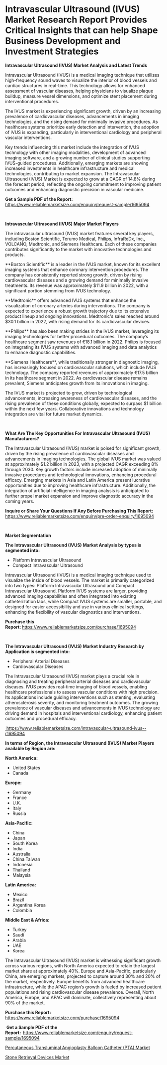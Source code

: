 <p><h1>Intravascular Ultrasound (IVUS) Market Research Report Provides Critical Insights that can help Shape Business Development and Investment Strategies</h1></p><p><strong>Intravascular Ultrasound (IVUS) Market Analysis and Latest Trends</strong></p>
<p><p>Intravascular Ultrasound (IVUS) is a medical imaging technique that utilizes high-frequency sound waves to visualize the interior of blood vessels and cardiac structures in real-time. This technology allows for enhanced assessment of vascular diseases, helping physicians to visualize plaque buildup, measure vessel dimensions, and optimize stent placement during interventional procedures. </p><p>The IVUS market is experiencing significant growth, driven by an increasing prevalence of cardiovascular diseases, advancements in imaging technologies, and the rising demand for minimally invasive procedures. As healthcare systems prioritize early detection and intervention, the adoption of IVUS is expanding, particularly in interventional cardiology and peripheral vascular interventions. </p><p>Key trends influencing this market include the integration of IVUS technology with other imaging modalities, development of advanced imaging software, and a growing number of clinical studies supporting IVUS-guided procedures. Additionally, emerging markets are showing increased investments in healthcare infrastructure and medical technologies, contributing to market expansion. The Intravascular Ultrasound (IVUS) Market is expected to grow at a CAGR of 14.8% during the forecast period, reflecting the ongoing commitment to improving patient outcomes and enhancing diagnostic precision in vascular medicine.</p></p>
<p><strong>Get a Sample PDF of the Report:&nbsp;</strong> <a href="https://www.reliablemarketsize.com/enquiry/request-sample/1695094?utm_campaign=1840&utm_medium=2&utm_source=Github&utm_content=ia&utm_term=25032025&utm_id=intravascular-ultrasound-ivus">https://www.reliablemarketsize.com/enquiry/request-sample/1695094</a></p>
<p>&nbsp;</p>
<p><strong>Intravascular Ultrasound (IVUS) Major Market Players</strong></p>
<p><p>The intravascular ultrasound (IVUS) market features several key players, including Boston Scientific, Terumo Medical, Philips, InfraReDx, Inc., VOLCANO, Medtronic, and Siemens Healthcare. Each of these companies contributes significantly to the market with innovative technologies and products.</p><p>**Boston Scientific** is a leader in the IVUS market, known for its excellent imaging systems that enhance coronary intervention procedures. The company has consistently reported strong growth, driven by rising cardiovascular diseases and a growing demand for minimally invasive treatments. Its revenue was approximately $11.9 billion in 2022, with a significant portion stemming from IVUS technology.</p><p>**Medtronic** offers advanced IVUS systems that enhance the visualization of coronary arteries during interventions. The company is expected to experience a robust growth trajectory due to its extensive product lineup and ongoing innovations. Medtronic's sales reached around $30.1 billion in 2022, with rising demand for its cardiovascular devices.</p><p>**Philips** has also been making strides in the IVUS market, leveraging its imaging technologies for better procedural outcomes. The company’s healthcare segment saw revenues of €18.1 billion in 2022. Philips is focused on integrating its IVUS systems with advanced imaging and data analytics to enhance diagnostic capabilities.</p><p>**Siemens Healthcare**, while traditionally stronger in diagnostic imaging, has increasingly focused on cardiovascular solutions, which include IVUS technology. The company reported revenues of approximately €17.5 billion in its healthcare segment in 2022. As cardiovascular disease remains prevalent, Siemens anticipates growth from its innovations in imaging.</p><p>The IVUS market is projected to grow, driven by technological advancements, increasing awareness of cardiovascular diseases, and the rising prevalence of these conditions globally, expected to surpass $1 billion within the next few years. Collaborative innovations and technology integration are vital for future market dynamics.</p></p>
<p>&nbsp;</p>
<p><strong>What Are The Key Opportunities For Intravascular Ultrasound (IVUS) Manufacturers?</strong></p>
<p><p>The Intravascular Ultrasound (IVUS) market is poised for significant growth, driven by the rising prevalence of cardiovascular diseases and advancements in imaging technologies. The global IVUS market was valued at approximately $1.2 billion in 2023, with a projected CAGR exceeding 8% through 2030. Key growth factors include increased adoption of minimally invasive procedures and technological innovations, enhancing procedural efficacy. Emerging markets in Asia and Latin America present lucrative opportunities due to improving healthcare infrastructure. Additionally, the integration of artificial intelligence in imaging analysis is anticipated to further propel market expansion and improve diagnostic accuracy in the coming years.</p></p>
<p><strong>Inquire or Share Your Questions If Any Before Purchasing This Report:</strong> <a href="https://www.reliablemarketsize.com/enquiry/pre-order-enquiry/1695094?utm_campaign=1840&utm_medium=2&utm_source=Github&utm_content=ia&utm_term=25032025&utm_id=intravascular-ultrasound-ivus">https://www.reliablemarketsize.com/enquiry/pre-order-enquiry/1695094</a></p>
<p>&nbsp;</p>
<p><strong>Market Segmentation</strong></p>
<p><strong>The Intravascular Ultrasound (IVUS) Market Analysis by types is segmented into:</strong></p>
<p><ul><li>Platform Intravascular Ultrasound</li><li>Compact Intravascular Ultrasound</li></ul></p>
<p><p>Intravascular Ultrasound (IVUS) is a medical imaging technique used to visualize the inside of blood vessels. The market is primarily categorized into two types: Platform Intravascular Ultrasound and Compact Intravascular Ultrasound. Platform IVUS systems are larger, providing advanced imaging capabilities and often integrated into existing catheterization labs, while Compact IVUS systems are smaller, portable, and designed for easier accessibility and use in various clinical settings, enhancing the flexibility of vascular diagnostics and interventions.</p></p>
<p><strong>Purchase this Report:&nbsp;</strong><a href="https://www.reliablemarketsize.com/purchase/1695094?utm_campaign=1840&utm_medium=2&utm_source=Github&utm_content=ia&utm_term=25032025&utm_id=intravascular-ultrasound-ivus">https://www.reliablemarketsize.com/purchase/1695094</a></p>
<p>&nbsp;</p>
<p><strong>The Intravascular Ultrasound (IVUS) Market Industry Research by Application is segmented into:</strong></p>
<p><ul><li>Peripheral Arterial Diseases</li><li>Cardiovascular Diseases</li></ul></p>
<p><p>The Intravascular Ultrasound (IVUS) market plays a crucial role in diagnosing and treating peripheral arterial diseases and cardiovascular diseases. IVUS provides real-time imaging of blood vessels, enabling healthcare professionals to assess vascular conditions with high precision. Its applications include guiding interventions such as stenting, evaluating atherosclerosis severity, and monitoring treatment outcomes. The growing prevalence of vascular diseases and advancements in IVUS technology are driving demand in hospitals and interventional cardiology, enhancing patient outcomes and procedural efficacy.</p></p>
<p><a href="https://www.reliablemarketsize.com/intravascular-ultrasound-ivus--r1695094?utm_campaign=1840&utm_medium=2&utm_source=Github&utm_content=ia&utm_term=25032025&utm_id=intravascular-ultrasound-ivus">&nbsp;https://www.reliablemarketsize.com/intravascular-ultrasound-ivus--r1695094</a></p>
<p><strong>In terms of Region, the Intravascular Ultrasound (IVUS) Market Players available by Region are:</strong></p>
<p>
    <p> <strong> North America: </strong>
        <ul>
            <li>United States</li>
            <li>Canada</li>
        </ul>
        </p> 
    <p> <strong> Europe: </strong>
        <ul>
            <li>Germany</li>
            <li>France</li>
            <li>U.K.</li>
            <li>Italy</li>
            <li>Russia</li>
        </ul>
        </p> 
    <p> <strong> Asia-Pacific: </strong>
        <ul>
            <li>China</li>
            <li>Japan</li>
            <li>South Korea</li>
            <li>India</li>
            <li>Australia</li>
            <li>China Taiwan</li>
            <li>Indonesia</li>
            <li>Thailand</li>
            <li>Malaysia</li>
        </ul>
        </p> 
    <p> <strong> Latin America: </strong>
        <ul>
            <li>Mexico</li>
            <li>Brazil</li>
            <li>Argentina Korea</li>
            <li>Colombia</li>
        </ul>
        </p> 
    <p> <strong> Middle East & Africa: </strong>
        <ul>
            <li>Turkey</li>
            <li>Saudi</li>
            <li>Arabia</li>
            <li>UAE</li>
            <li>Korea</li>
        </ul>
    </p>
    </p>
<p><p>The Intravascular Ultrasound (IVUS) market is witnessing significant growth across various regions, with North America expected to retain the largest market share at approximately 40%. Europe and Asia-Pacific, particularly China, are emerging markets, projected to capture around 30% and 20% of the market, respectively. Europe benefits from advanced healthcare infrastructure, while the APAC region’s growth is fueled by increased patient populations and rising cardiovascular disease prevalence. Overall, North America, Europe, and APAC will dominate, collectively representing about 90% of the market.</p></p>
<p><strong>Purchase this Report: </strong><a href="https://www.reliablemarketsize.com/purchase/1695094?utm_campaign=1840&utm_medium=2&utm_source=Github&utm_content=ia&utm_term=25032025&utm_id=intravascular-ultrasound-ivus">https://www.reliablemarketsize.com/purchase/1695094</a></p>
<p>&nbsp;<strong>Get a Sample PDF of the Report:&nbsp;&nbsp;</strong><a href="https://www.reliablemarketsize.com/enquiry/request-sample/1695094?utm_campaign=1840&utm_medium=2&utm_source=Github&utm_content=ia&utm_term=25032025&utm_id=intravascular-ultrasound-ivus">https://www.reliablemarketsize.com/enquiry/request-sample/1695094</a></p>
<p><strong></strong></p>
<p><p><a href="https://github.com/vimar16th/Market-Research-Report-List-7/blob/main/percutaneous-transluminal-angioplasty-balloon-catheter-pta-market.md?utm_campaign=1840&utm_medium=2&utm_source=Github&utm_content=ia&utm_term=25032025&utm_id=intravascular-ultrasound-ivus">Percutaneous Transluminal Angioplasty Balloon Catheter (PTA) Market</a></p><p><a href="https://github.com/maikefelanc3/Market-Research-Report-List-1/blob/main/stone-retrieval-devices-market.md?utm_campaign=1840&utm_medium=2&utm_source=Github&utm_content=ia&utm_term=25032025&utm_id=intravascular-ultrasound-ivus">Stone Retrieval Devices Market</a></p></p>